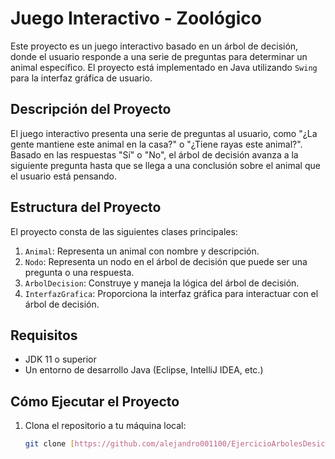 # Juego Interactivo - Zoológico

Este proyecto es un juego interactivo basado en un árbol de decisión, donde el usuario responde a una serie de preguntas para determinar un animal específico. El proyecto está implementado en Java utilizando `Swing` para la interfaz gráfica de usuario.

## Descripción del Proyecto

El juego interactivo presenta una serie de preguntas al usuario, como "¿La gente mantiene este animal en la casa?" o "¿Tiene rayas este animal?". Basado en las respuestas "Sí" o "No", el árbol de decisión avanza a la siguiente pregunta hasta que se llega a una conclusión sobre el animal que el usuario está pensando.

## Estructura del Proyecto

El proyecto consta de las siguientes clases principales:

1. `Animal`: Representa un animal con nombre y descripción.
2. `Nodo`: Representa un nodo en el árbol de decisión que puede ser una pregunta o una respuesta.
3. `ArbolDecision`: Construye y maneja la lógica del árbol de decisión.
4. `InterfazGrafica`: Proporciona la interfaz gráfica para interactuar con el árbol de decisión.

## Requisitos

- JDK 11 o superior
- Un entorno de desarrollo Java (Eclipse, IntelliJ IDEA, etc.)

## Cómo Ejecutar el Proyecto

1. Clona el repositorio a tu máquina local:
   ```sh
   git clone [https://github.com/alejandro001100/EjercicioArbolesDesicion/]

